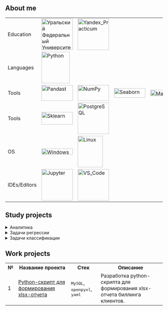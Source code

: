 ## About me
  
|   |   |   |   |   |
|---|---|---|---|---|
|Education|<img src="https://urfu.ru/fileadmin/user_upload/common_files/about/brand/UrFULogo_U.png" alt="Уральский Федеральный Университет" width="100" height="100">|<img src="https://avatars.mds.yandex.net/i?id=e583af1751d6ae3e118d8d41468c02e78ebcfb23-5175033-images-thumbs&n=13" alt="Yandex_Practicum" width="100" height=100>|
|Languages|<img src="https://upload.wikimedia.org/wikipedia/commons/thumb/c/c3/Python-logo-notext.svg/242px-Python-logo-notext.svg.png" alt="Python" width="90" height="100">| |
|Tools|<img src="https://i.pinimg.com/736x/90/06/65/900665d788e38b2e0166fabb271dd7a8.jpg" alt="Pandast" width="100" height="50">|<img src="https://upload.wikimedia.org/wikipedia/commons/thumb/3/31/NumPy_logo_2020.svg/2560px-NumPy_logo_2020.svg.png" alt="NumPy" width="100" height="50">|<img src="https://habrastorage.org/getpro/habr/upload_files/6c6/887/78d/6c688778d9df0ab8413b0fe1f65b33bb.png" alt="Seaborn" width="100" height="30">|<img src="https://matplotlib.org/stable/_static/logo_light.svg" alt="Matplotlib" width="100" height="20">|
|Tools|<img src="https://scikit-learn.org/stable/_static/scikit-learn-logo-small.png" alt="Sklearn" width="100" height="40">|<img src="https://www.postgresql.org/media/img/about/press/elephant.png" alt="PostgreSQL" width="100" height="100">|
|OS|<img src="https://upload.wikimedia.org/wikipedia/commons/thumb/e/e2/Windows_logo_and_wordmark_-_2021.svg/420px-Windows_logo_and_wordmark_-_2021.svg.png" alt="Windows" width="100" height="20">|<img src="https://upload.wikimedia.org/wikipedia/commons/3/3c/TuxFlat.svg" alt="Linux" width="80" height="100">
|IDEs/Editors|<img src="https://upload.wikimedia.org/wikipedia/commons/thumb/3/38/Jupyter_logo.svg/240px-Jupyter_logo.svg.png" alt="Jupyter" width="100" height="100">|<img src="https://upload.wikimedia.org/wikipedia/commons/thumb/9/9a/Visual_Studio_Code_1.35_icon.svg/160px-Visual_Studio_Code_1.35_icon.svg.png" alt="VS_Code" width="100" height="100">|  

## Study projects

<details close>
  <summary>Аналитика</summary>
    <table>
      <tr>
  	<th>№</th>
        <th>Название проекта</th>
	<th>Стек</th>
  	<th>Описание</th>
      </tr>  
      <tr>
	<td>1</td>
    	<td><a href = "https://github.com/Fothiss/Practicum/tree/main/city_music">Яндекс.Музыка</a></td>
  	<td><tt>Pandas</tt></td>
  	<td>Сравнение пользователей Яндекс Музыка</a> из Москвы и Петербурга. Проверка сформулированных гипотез.</td>
      </tr>
      <tr>
	<td>2</td>
    	<td><a href = "https://github.com/Fothiss/Practicum/tree/main/credit_scoring">Исследование надежности заемщика</a></td>
  	<td><tt>Pandas</tt></td>
  	<td>Необходимо провести исследование заемщиков банка, узнать влияют ли какие-либо факторы на надежность и составить портреты идеального и плохого заемщиков.</td>
      </tr>
      <tr>
  	<td>3</td>
	<td><a href = "https://github.com/Fothiss/Practicum/tree/main/game_analytics">Аналитика успешности игр</a></td>
  	<td><tt>Pandas</tt>, <tt>Seaborn</tt>, <tt>Matplotlib</tt>, <tt>Scipy</tt>, <tt>NumPy</tt></td>
  	<td>В данном исследовании необходимо выявить определяющие успешность игры закономерности. Это позволит сделать ставку на потенциально популярный продукт и спланировать рекламные кампании. На данный момент собраны данные на 2016 год, кампания планиурется на 2017 год.</td>
      </tr>
      <tr>
  	<td>4</td>
    	<td><a href = "https://github.com/Fothiss/Practicum/tree/main/real_estate_price">Исследование объявлений о продаже квартир</a></td>
  	<td><tt>Pandas</tt>, <tt>Matplotlib</tt></td>
  	<td>Необходимо выявить факторы, определяющие рыночную стоимость объектов недвижимости, и установить параметры, влияющие на это. Исследование необходимо для создания автоматизированной системы отслеживания аномалий и мошеннической деятельности для сервиса Яндекс Недвижимость.</td>
      </tr>
      <tr>
  	<td>5</td>
    	<td><a href = "https://github.com/Fothiss/Practicum/tree/main/scooter_rental">Аналитика сервиса аренды самокатов GoFast</a></td>
	<td><tt>Pandas</tt>, <tt>Matplotlib</tt>, <tt>NumPy</tt>, <tt>SciPy</tt></td>
	<td>В данном проекте необходимо проанализировать данные сервиса аренды самокатов GoFast и проверить гипотезы, которые могут помочь бизнесу развиваться.</td>
      </tr>
	<tr>
	<td>6</td>
	<td><a href = "https://github.com/Fothiss/Practicum/tree/main/10.%20investment_market_sql">Анализ рынка инвестиций</a></td>
	<td><tt>PosgreSQL</tt></td>
	<td>В данном проекте необходимо провести работу с базой данных, которая хранит информацию о венчурных фондах и инвестициях в компании-стартапы.</td>
	</tr>
    </table>
</details>

<details close>
  <summary>Задачи регрессии</summary>
    <table>
      <tr>
  	<th>№</th>
        <th>Название проекта</th>
	<th>Стек</th>
  	<th>Описание</th>
      </tr>  
      <tr>
	<td>1</td>
    	<td><a href = "https://github.com/Fothiss/Practicum/tree/main/cow_buy_prediction">Исследование молочного хозяйства</a></td>
  	<td><tt>Pandas</tt>, <tt>NumPy</tt>, <tt>Matplotlib</tt>, <tt>Seaborn</tt>, <tt>phik</tt>, <tt>Scikit-Learn</tt>, <tt>SciPy</tt></td>
  	<td>Исследование и создание прогнозных моделей для отбора коров к покупке.</td>
      </tr>
      <tr>
	<td>2</td>
    	<td><a href = "https://github.com/Fothiss/Practicum/tree/main/well_drilling">Выбор локации для скважины</a></td>
  	<td><tt>Pandas</tt>, <tt>NumPy</tt>, <tt>Matplotlib</tt>, <tt>Seaborn</tt>, <tt>phik</tt>, <tt>Scikit-Learn</tt>, <tt>SciPy</tt>, <tt>shap</tt></td>
  	<td>Необходимо провести исследование проб нефти в регионах и с помощью моделей машинного обучения определить наиболее прибыльный регион.</td>
      </tr>
    </table>
</details>

<details close>
  <summary>Задачи классификации</summary>
    <table>
      <tr>
  	<th>№</th>
        <th>Название проекта</th>
	<th>Стек</th>
  	<th>Описание</th>
      </tr>
      <tr>
	<td>1</td>
    	<td><a href = "https://github.com/Fothiss/Practicum/tree/main/cow_buy_prediction">Исследование молочного хозяйства</a></td>
  	<td><tt>Pandas</tt>, <tt>NumPy</tt>, <tt>Matplotlib</tt>, <tt>Seaborn</tt>, <tt>phik</tt>, <tt>Scikit-Learn</tt>, <tt>SciPy</tt></td>
  	<td>Исследование и создание прогнозных моделей для отбора коров к покупке.</td>
      </tr>
      <tr>
	<td>2</td>
    	<td><a href = "https://github.com/Fothiss/Practicum/tree/main/hr_analytics">HR-аналитика</a></td>
  	<td><tt>Pandas</tt>, <tt>NumPy</tt>, <tt>Matplotlib</tt>, <tt>Seaborn</tt>, <tt>phik</tt>, <tt>Scikit-Learn</tt></td>
  	<td>Исследование сотрудников и предсказание удовлетворенности работой и веротяности ухода.</td>
      </tr>
      <tr>
	<td>3</td>
    	<td><a href = "https://github.com/Fothiss/Practicum/tree/main/one_click_analytics">Персонализация предложений для клиентов интернет-магазина</a></td>
  	<td><tt>Pandas</tt>, <tt>NumPy</tt>, <tt>Matplotlib</tt>, <tt>Seaborn</tt>, <tt>phik</tt>, <tt>Scikit-Learn</tt>, <tt>shap</tt></td>
  	<td>Исследование потребителей интернет-магазина и разработка модели машинного обучения для формирования персональных предложений постоянным клиентам.</td>
      </tr>
    </table>
</details>

## Work projects

<table>
      <tr>
  	<th>№</th>
        <th>Название проекта</th>
	<th>Стек</th>
  	<th>Описание</th>
      </tr>  
      <tr>
	<td>1</td>
    	<td><a href = "https://github.com/Fothiss/Work-projects/tree/main/billing_report">Python-скрипт для формирования xlsx-отчета</a></td>
  	<td><tt>MySQL</tt>, <tt>openpyxl</tt>, <tt>yaml</tt></td>
  	<td>Разработка python-скрипта для формирования xlsx-отчета биллинга клиентов.</td>
      </tr>
</table>
